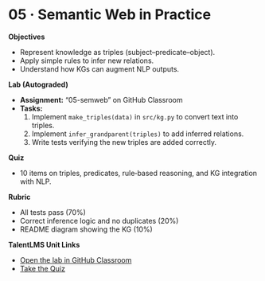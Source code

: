 # 05 · Semantic Web in Practice

**Objectives**
- Represent knowledge as triples (subject–predicate–object).
- Apply simple rules to infer new relations.
- Understand how KGs can augment NLP outputs.

**Lab (Autograded)**
- **Assignment:** “05-semweb” on GitHub Classroom  
- **Tasks:**
  1. Implement `make_triples(data)` in `src/kg.py` to convert text into triples.
  2. Implement `infer_grandparent(triples)` to add inferred relations.
  3. Write tests verifying the new triples are added correctly.

**Quiz**
- 10 items on triples, predicates, rule‑based reasoning, and KG integration with NLP.

**Rubric**
- All tests pass (70%)  
- Correct inference logic and no duplicates (20%)  
- README diagram showing the KG (10%)

**TalentLMS Unit Links**
- [Open the lab in GitHub Classroom](https://classroom.github.com/a/YOUR-INVITE-CODE)  
- [Take the Quiz](#)